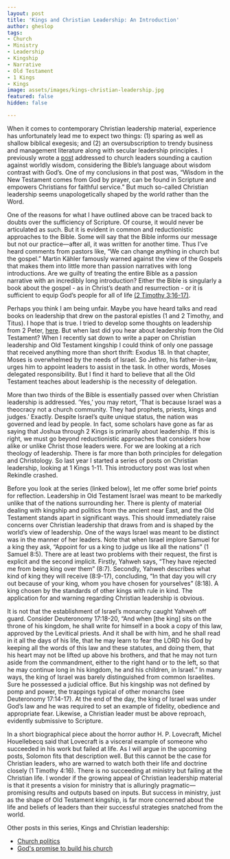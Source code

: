 ```yaml
---
layout: post
title: 'Kings and Christian Leadership: An Introduction'
author: gheslop
tags:
- Church
- Ministry
- Leadership
- Kingship
- Narrative
- Old Testament
- 1 Kings
- Kings
image: assets/images/kings-christian-leadership.jpg
featured: false
hidden: false

---
```

When it comes to contemporary Christian leadership material, experience has unfortunately lead me to expect two things: (1) sparing as well as shallow biblical exegesis; and (2) an oversubscription to trendy business and management literature along with secular leadership principles. I previously wrote a [post](https://rekindle.co.za/content/pastor-sit-lightly-on-the-wisdom-of-the-world/ "Pastor, sit lightly on the wisdom of the world") addressed to church leaders sounding a caution against worldly wisdom, considering the Bible’s language about wisdom contrast with God’s. One of my conclusions in that post was, “Wisdom in the New Testament comes from God by prayer, can be found in Scripture and empowers Christians for faithful service.” But much so-called Christian leadership seems unapologetically shaped by the world rather than the Word.

One of the reasons for what I have outlined above can be traced back to doubts over the sufficiency of Scripture. Of course, it would never be articulated as such. But it is evident in common and reductionistic approaches to the Bible. Some will say that the Bible informs our message but not our practice—after all, it was written for another time. Thus I’ve heard comments from pastors like, “We can change anything in church but the gospel.” Martin Kähler famously warned against the view of the Gospels that makes them into little more than passion narratives with long introductions. Are we guilty of treating the entire Bible as a passion narrative with an incredibly long introduction? Either the Bible is singularly a book about the gospel - as in Christ’s death and resurrection - or it is sufficient to equip God’s people for all of life [(2 Timothy 3:16-17)](https://rekindle.co.za/content/four-god-given-uses-for-the-bible/ "4 God given uses for Scripture").

Perhaps you think I am being unfair. Maybe you have heard talks and read books on leadership that drew on the pastoral epistles (1 and 2 Timothy, and Titus). I hope that is true. I tried to develop some thoughts on leadership from 2 Peter, [here](https://rekindle.co.za/content/pastor-imitate-the-apostle-peter/ "Pastor, imitate Peter"). But when last did you hear about leadership from the Old Testament? When I recently sat down to write a paper on Christian leadership and Old Testament kingship I could think of only one passage that received anything more than short thrift: Exodus 18. In that chapter, Moses is overwhelmed by the needs of Israel. So Jethro, his father-in-law, urges him to appoint leaders to assist in the task. In other words, Moses delegated responsibility. But I find it hard to believe that all the Old Testament teaches about leadership is the necessity of delegation.

More than two thirds of the Bible is essentially passed over when Christian leadership is addressed. ‘Yes,’ you may retort, ‘That is because Israel was a theocracy not a church community. They had prophets, priests, kings and judges.’ Exactly. Despite Israel’s quite unique status, the nation was governed and lead by people. In fact, some scholars have gone as far as saying that Joshua through 2 Kings is primarily about leadership. If this is right, we must go beyond reductionistic approaches that considers how alike or unlike Christ those leaders were. For we are looking at a rich theology of leadership. There is far more than both principles for delegation and Christology. So last year I started a series of posts on Christian leadership,  looking at 1 Kings 1-11. This introductory post was lost when Rekindle crashed.

Before you look at the series (linked below), let me offer some brief points for reflection. Leadership in Old Testament Israel was meant to be markedly unlike that of the nations surrounding her. There is plenty of material dealing with kingship and politics from the ancient near East, and the Old Testament stands apart in significant ways. This should immediately raise concerns over Christian leadership that draws from and is shaped by the world’s view of leadership. One of the ways Israel was meant to be distinct was in the manner of her leaders. Note that when Israel implore Samuel for a king they ask, “Appoint for us a king to judge us like all the nations” (1 Samuel 8:5). There are at least two problems with their request, the first is explicit and the second implicit. Firstly, Yahweh says, “They have rejected me from being king over them” (8:7). Secondly, Yahweh describes what kind of king they will receive (8:9-17), concluding, “In that day you will cry out because of your king, whom you have chosen for yourselves” (8:18). A king chosen by the standards of other kings with rule in kind. The application for and warning regarding Christian leadership is obvious.

It is not that the establishment of Israel’s monarchy caught Yahweh off guard. Consider Deuteronomy 17:18-20, “And when \[the king\] sits on the throne of his kingdom, he shall write for himself in a book a copy of this law, approved by the Levitical priests. And it shall be with him, and he shall read in it all the days of his life, that he may learn to fear the LORD his God by keeping all the words of this law and these statutes, and doing them, that his heart may not be lifted up above his brothers, and that he may not turn aside from the commandment, either to the right hand or to the left, so that he may continue long in his kingdom, he and his children, in Israel.” In many ways, the king of Israel was barely distinguished from common Israelites. Sure he possessed a judicial office. But his kingship was not defined by pomp and power, the trappings typical of other monarchs (see Deuteronomy 17:14-17). At the end of the day, the king of Israel was under God’s law and he was required to set an example of fidelity, obedience and appropriate fear. Likewise, a Christian leader must be above reproach, evidently submissive to Scripture.

In a short biographical piece about the horror author H. P. Lovecraft, Michel Houellebecq said that Lovecraft is a visceral example of someone who succeeded in his work but failed at life. As I will argue in the upcoming posts, Solomon fits that description well. But this cannot be the case for Christian leaders, who are warned to watch both their life and doctrine closely (1 Timothy 4:16). There is no succeeding at ministry but failing at the Christian life. I wonder if the growing appeal of Christian leadership material is that it presents a vision for ministry that is alluringly pragmatic— promising results and outputs based on inputs. But success in ministry, just as the shape of Old Testament kingship, is far more concerned about the life and beliefs of leaders than their successful strategies snatched from the world.

Other posts in this series, Kings and Christian leadership:

* [Church politics](https://rekindle.co.za/content/2019-11-28-kings-and-christian-leadership-church-politics "Church politics")
* [God's promise to build his church](https://rekindle.co.za/content/2019-12-10-kings-and-christian-leadership-god-builds-his-church "God builds his church")
